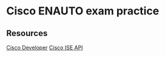 # Cisco ENAUTO exam practice

## Resources
[Cisco Developer](https://developer.cisco.com/)
[Cisco ISE API](https://developer.cisco.com/docs/identity-services-engine/latest/5g-openapi/)
